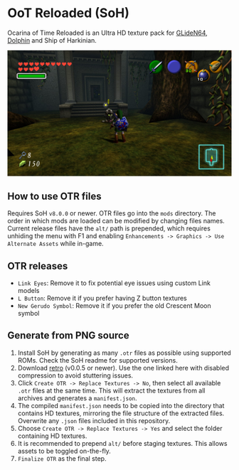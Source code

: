 # OoT Reloaded (SoH)
Ocarina of Time Reloaded is an Ultra HD texture pack for [GLideN64](https://github.com/GhostlyDark/OoT-Reloaded), [Dolphin](https://github.com/GhostlyDark/OoT-Reloaded-Dolphin) and Ship of Harkinian.

![](/oot-reloaded-soh.jpg)


## How to use OTR files
Requires SoH `v8.0.0` or newer. OTR files go into the `mods` directory. The order in which mods are loaded can be modified by changing files names. Current release files have the `alt/` path is prepended, which requires unhiding the menu with F1 and enabling `Enhancements -> Graphics -> Use Alternate Assets` while in-game.


## OTR releases
- `Link Eyes`: Remove it to fix potential eye issues using custom Link models
- `L Button`: Remove it if you prefer having Z button textures
- `New Gerudo Symbol`: Remove it if you prefer the old Crescent Moon symbol


## Generate from PNG source
1. Install SoH by generating as many `.otr` files as possible using supported ROMs. Check the SoH readme for supported versions.
2. Download [retro](https://github.com/GhostlyDark/retro/releases) (v0.0.5 or newer). Use the one linked here with disabled compression to avoid stuttering issues.
3. Click `Create OTR -> Replace Textures -> No`, then select all available `.otr` files at the same time. This will extract the textures from all archives and generates a `manifest.json`.
4. The compiled `manifest.json` needs to be copied into the directory that contains HD textures, mirroring the file structure of the extracted files. Overwrite any `.json` files included in this repository.
5. Choose `Create OTR -> Replace Textures -> Yes` and select the folder containing HD textures.
6. It is recommended to prepend `alt/` before staging textures. This allows assets to be toggled on-the-fly.
7. `Finalize OTR` as the final step.
